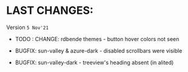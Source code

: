 # LAST CHANGES:


Version `5 Nov'21`

  - TODO  : CHANGE: rdbende themes - button hover colors not seen

  - BUGFIX: sun-valley & azure-dark - disabled scrollbars were visible
  - BUGFIX: sun-valley-dark - treeview's heading absent (in alited)

